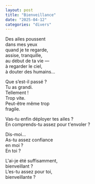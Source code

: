 ```yaml
---
layout: post
title: "Bienveillance"
date: "2025-04-12"
categories: "divers"
---
```


Des ailes poussent  
dans mes yeux  
quand je te regarde,  
assise, tranquille,  
au début de ta vie —  
à regarder le ciel,  
à douter des humains...  

Que s’est-il passé ?  
Tu as grandi.  
Tellement !  
Trop vite.  
Peut-être même trop  
fragile.  

Vas-tu enfin déployer tes ailes ?  
En comprends-tu assez pour t'envoler ?  

Dis-moi...  
As-tu assez confiance  
en moi ?  
En toi ?  

L'ai-je été suffisamment,  
bienveillant ?  
L’es-tu assez pour toi,  
bienveillante ?
